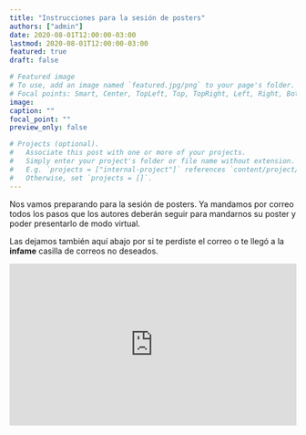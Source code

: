 ```yaml
---
title: "Instrucciones para la sesión de posters"
authors: ["admin"]
date: 2020-08-01T12:00:00-03:00
lastmod: 2020-08-01T12:00:00-03:00
featured: true
draft: false

# Featured image
# To use, add an image named `featured.jpg/png` to your page's folder.
# Focal points: Smart, Center, TopLeft, Top, TopRight, Left, Right, BottomLeft, Bottom, BottomRight.
image:
caption: ""
focal_point: ""
preview_only: false

# Projects (optional).
#   Associate this post with one or more of your projects.
#   Simply enter your project's folder or file name without extension.
#   E.g. `projects = ["internal-project"]` references `content/project/deep-learning/index.md`.
#   Otherwise, set `projects = []`.
---
```


Nos vamos preparando para la sesión de posters. Ya mandamos por correo todos los pasos que los autores deberán seguir para mandarnos su poster y poder presentarlo de modo virtual. 

Las dejamos también aquí abajo por si te perdiste el correo o te llegó a la **infame** casilla de correos no deseados.

<div style="width: 100%;"><div style="position: relative; padding-bottom: 56.25%; padding-top: 0; height: 0;"><iframe frameborder="0" width="1200px" height="675px" style="position: absolute; top: 0; left: 0; width: 100%; height: 100%;" src="https://view.genial.ly/5f210e4ac2b34d0d9cf09c37" type="text/html" allowscriptaccess="always" allowfullscreen="true" scrolling="yes" allownetworking="all"></iframe> </div> </div>